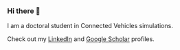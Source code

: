 ### Hi there 👋

I am a doctoral student in Connected Vehicles simulations.

Check out my [LinkedIn](https://www.linkedin.com/in/tnagacharan/) and [Google Scholar](https://scholar.google.com/citations?user=L0P72OQAAAAJ) profiles.
